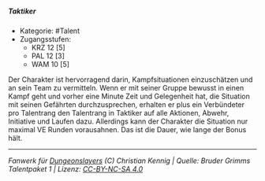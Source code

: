 <!---
Dies ist ein Fanwerk für DUNGEONSLAYERS (C) von Christian Kennig

Quellen:      [Bruder Grimms Talentpaket 1](https://www.f-space.de/ds4/downloads.html)
              [Talentbeschreibungen](https://www.f-space.de/ds4/tools-talentcards.html)
License:      [CC-BY-NC-SA 4.0](https://creativecommons.org/licenses/by-nc-sa/4.0/deed.de)
Richtlinien:  [Fanwerkrichtlinien](https://www.dungeonslayers.net/fanwerk-richtlinien/)
Autor:        Zauberlehrling
-->

##### Taktiker

- Kategorie: #Talent
- Zugangsstufen:
  - KRZ 12 [5]
  - PAL 12 [3]
  - WAM 10 [5]

Der Charakter ist hervorragend darin, Kampfsituationen einzuschätzen und an sein Team zu vermitteln. Wenn er mit seiner Gruppe bewusst in einen Kampf geht und vorher eine Minute Zeit und Gelegenheit hat, die Situation mit seinen Gefährten durchzusprechen, erhalten er plus ein Verbündeter pro Talentrang den Talentrang in Taktiker auf alle Aktionen, Abwehr, Initiative und Laufen dazu. Allerdings kann der Charakter die Situation nur maximal VE Runden vorausahnen. Das ist die Dauer, wie lange der Bonus hält.

---

_Fanwerk für [Dungeonslayers](https://www.dungeonslayers.net/) (C) Christian Kennig | Quelle: Bruder Grimms Talentpaket 1 | Lizenz: [CC-BY-NC-SA 4.0](https://creativecommons.org/licenses/by-nc-sa/4.0/deed.de)_
